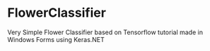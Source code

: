 # FlowerClassifier
Very Simple Flower Classifier based on Tensorflow tutorial made in Windows Forms using Keras.NET

